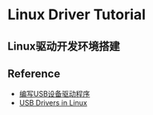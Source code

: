# Linux Driver Tutorial


## Linux驱动开发环境搭建


## Reference
* [编写USB设备驱动程序](https://docs.kernel.org/driver-api/usb/writing_usb_driver.html)
* [USB Drivers in Linux](https://sysplay.github.io/books/LinuxDrivers/book/Content/Part11.html)